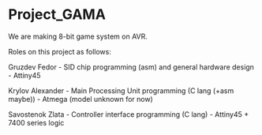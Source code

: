 # Project_GAMA

We are making 8-bit game system on AVR.

Roles on this project as follows:

Gruzdev Fedor - SID chip programming (asm) and general hardware design - Attiny45

Krylov Alexander - Main Processing Unit programming (C lang (+asm maybe)) - Atmega (model unknown for now)

Savostenok Zlata - Controller interface programming (C lang) - Attiny45 + 7400 series logic

